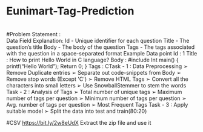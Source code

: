 # Eunimart-Tag-Prediction
<br>
#Problem Statement :<br>
Data Field Explanation:
Id - Unique identifier for each question
Title - The question’s title
Body - The body of the question
Tags - The tags associated with the question in a space-separated format
Example Data point
Id : 1
Title​: How to print Hello World in C language?
Body ​:
#include<stdio.h>
Int main()
{
printf(“Hello World”);
Return 0;
}
Tags ​: CTask - 1 : Data Preprocessing
➢ Remove Duplicate entries
➢ Separate out code-snippets from Body
➢ Remove stop words (Except 'C')
➢ Remove HTML Tags
➢ Convert all the characters into small letters
➢ Use SnowballStemmer to stem the words
Task - 2 : Analysis of Tags
➢ Total number of unique tags
➢ Maximum number of tags per question
➢ Minimum number of tags per question
➢ Avg. number of tags per question
➢ Most Frequent Tags
Task - 3 : Apply suitable model
➢ Split the data into test and train(80:20)

#CSV
 https://bit.ly/2w8eUdX 
 Extract the zip file and use it
